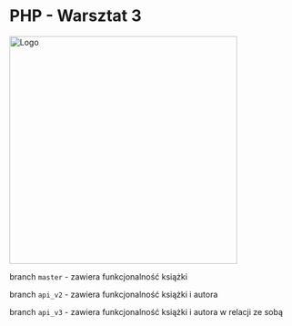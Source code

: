 # PHP - Warsztat 3
<img alt="Logo" src="http://coderslab.pl/svg/logo-coderslab.svg" width="400">

branch `master` - zawiera funkcjonalność książki

branch `api_v2` - zawiera funkcjonalność książki i autora

branch `api_v3` - zawiera funkcjonalność książki i autora w relacji ze sobą
